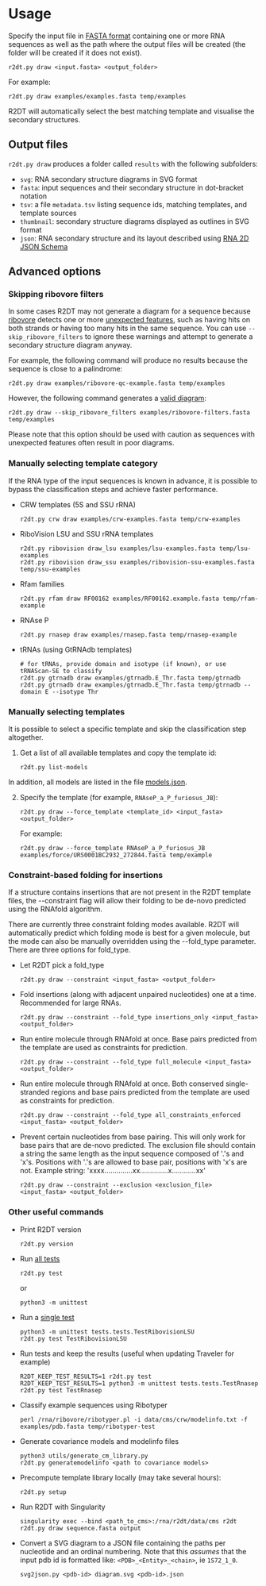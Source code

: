 # Usage

Specify the input file in [FASTA format](https://en.wikipedia.org/wiki/FASTA_format) containing one or more RNA sequences as well as the path where the output files will be created (the folder will be created if it does not exist).

```
r2dt.py draw <input.fasta> <output_folder>
```

For example:

```
r2dt.py draw examples/examples.fasta temp/examples
```

R2DT will automatically select the best matching template and visualise the secondary structures.

## Output files

`r2dt.py draw` produces a folder called `results` with the following subfolders:

- `svg`: RNA secondary structure diagrams in SVG format
- `fasta`: input sequences and their secondary structure in dot-bracket notation
- `tsv`: a file `metadata.tsv` listing sequence ids, matching templates, and template sources
- `thumbnail`: secondary structure diagrams displayed as outlines in SVG format
- `json`: RNA secondary structure and its layout described using [RNA 2D JSON Schema](https://github.com/LDWLab/RNA2D-data-schema/)

## Advanced options

### Skipping ribovore filters

In some cases R2DT may not generate a diagram for a sequence because [ribovore](https://github.com/ncbi/ribovore) detects one or more [unexpected features](https://github.com/ncbi/ribovore/blob/master/documentation/ribotyper.md#unexpectedfeatures), such as having hits on both strands or having too many hits in the same sequence. You can use `--skip_ribovore_filters` to ignore these warnings and attempt to generate a secondary structure diagram anyway.

For example, the following command will produce no results because the sequence is close to a palindrome:

```
r2dt.py draw examples/ribovore-qc-example.fasta temp/examples
```

However, the following command generates a [valid diagram](./tests/examples/skip-ribovore-filters/URS0000001EB3-RF00661.colored.svg):

```
r2dt.py draw --skip_ribovore_filters examples/ribovore-filters.fasta temp/examples
```

Please note that this option should be used with caution as sequences with unexpected features often result in poor diagrams.

### Manually selecting template category

If the RNA type of the input sequences is known in advance, it is possible to bypass the classification steps and achieve faster performance.

* CRW templates (5S and SSU rRNA)
    ```
    r2dt.py crw draw examples/crw-examples.fasta temp/crw-examples
    ```

* RiboVision LSU and SSU rRNA templates
    ```
    r2dt.py ribovision draw_lsu examples/lsu-examples.fasta temp/lsu-examples
    r2dt.py ribovision draw_ssu examples/ribovision-ssu-examples.fasta temp/ssu-examples
    ```

* Rfam families
    ```
    r2dt.py rfam draw RF00162 examples/RF00162.example.fasta temp/rfam-example
    ```

* RNAse P
    ```
    r2dt.py rnasep draw examples/rnasep.fasta temp/rnasep-example
    ```

* tRNAs (using GtRNAdb templates)
    ```
    # for tRNAs, provide domain and isotype (if known), or use tRNAScan-SE to classify
    r2dt.py gtrnadb draw examples/gtrnadb.E_Thr.fasta temp/gtrnadb
    r2dt.py gtrnadb draw examples/gtrnadb.E_Thr.fasta temp/gtrnadb --domain E --isotype Thr
    ```

### Manually selecting templates

It is possible to select a specific template and skip the classification step altogether.

1. Get a list of all available templates and copy the template id:
    ```
    r2dt.py list-models
    ```

In addition, all models are listed in the file [models.json](./data/models.json).

2. Specify the template (for example, `RNAseP_a_P_furiosus_JB`):
    ```
    r2dt.py draw --force_template <template_id> <input_fasta> <output_folder>
    ```

    For example:

    ```
    r2dt.py draw --force_template RNAseP_a_P_furiosus_JB examples/force/URS0001BC2932_272844.fasta temp/example
    ```
### Constraint-based folding for insertions

If a structure contains insertions that are not present in the R2DT template files, the --constraint flag will allow their folding to be de-novo predicted using the RNAfold algorithm.

There are currently three constraint folding modes available. R2DT will automatically predict which folding mode is best for a given molecule, but the mode can also be manually overridden using the --fold_type parameter. There are three options for fold_type.

* Let R2DT pick a fold_type
    ```
    r2dt.py draw --constraint <input_fasta> <output_folder>
    ```
* Fold insertions (along with adjacent unpaired nucleotides) one at a time. Recommended for large RNAs.
    ```
    r2dt.py draw --constraint --fold_type insertions_only <input_fasta> <output_folder>
    ```
* Run entire molecule through RNAfold at once. Base pairs predicted from the template are used as constraints for prediction.
    ```
    r2dt.py draw --constraint --fold_type full_molecule <input_fasta> <output_folder>
    ```
* Run entire molecule through RNAfold at once. Both conserved single-stranded regions and base pairs predicted from the template are used as constraints for prediction.
    ```
    r2dt.py draw --constraint --fold_type all_constraints_enforced <input_fasta> <output_folder>
    ```
* Prevent certain nucleotides from base pairing. This will only work for base pairs that are de-novo predicted.
The exclusion file should contain a string the same length as the input sequence composed of '.'s and 'x's. Positions with '.'s are allowed to base pair,
positions with 'x's are not.
Example string: 'xxxx..............xx..............x............xx'
    ```
    r2dt.py draw --constraint --exclusion <exclusion_file> <input_fasta> <output_folder>
    ```

### Other useful commands

* Print R2DT version
    ```
    r2dt.py version
    ```

* Run [all tests](./tests/tests.py)
    ```
    r2dt.py test
    ```

    or

    ```
    python3 -m unittest
    ```

* Run a [single test](./tests/tests.py)
    ```
    python3 -m unittest tests.tests.TestRibovisionLSU
    r2dt.py test TestRibovisionLSU
    ```

* Run tests and keep the results (useful when updating Traveler for example)
    ```
    R2DT_KEEP_TEST_RESULTS=1 r2dt.py test
    R2DT_KEEP_TEST_RESULTS=1 python3 -m unittest tests.tests.TestRnasep
    r2dt.py test TestRnasep
    ```

* Classify example sequences using Ribotyper
    ```
    perl /rna/ribovore/ribotyper.pl -i data/cms/crw/modelinfo.txt -f examples/pdb.fasta temp/ribotyper-test
    ```

* Generate covariance models and modelinfo files
    ```
    python3 utils/generate_cm_library.py
    r2dt.py generatemodelinfo <path to covariance models>
    ```

* Precompute template library locally (may take several hours):
    ```
    r2dt.py setup
    ```

* Run R2DT with Singularity
    ```
    singularity exec --bind <path_to_cms>:/rna/r2dt/data/cms r2dt r2dt.py draw sequence.fasta output
    ```

* Convert a SVG diagram to a JSON file containing the paths per nucleotide and an ordinal numbering. Note that this *assumes* that the input pdb id is formatted like: `<PDB>_<Entity>_<chain>`, ie `1S72_1_0`.
    ```
    svg2json.py <pdb-id> diagram.svg <pdb-id>.json
    ```
